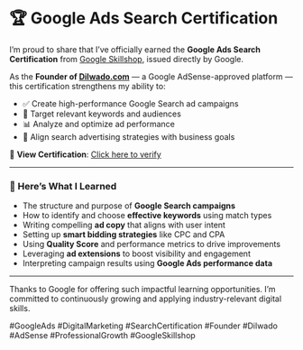 # 🏆 Google Ads Search Certification

I’m proud to share that I’ve officially earned the **Google Ads Search Certification** from [Google Skillshop](https://skillshop.withgoogle.com/), issued directly by Google.

As the **Founder of [Dilwado.com](https://dilwado.com)** — a Google AdSense-approved platform — this certification strengthens my ability to:

- ✅ Create high-performance Google Search ad campaigns  
- 🎯 Target relevant keywords and audiences  
- 📊 Analyze and optimize ad performance  
- 💼 Align search advertising strategies with business goals

🔗 **View Certification**: [Click here to verify](https://skillshop.credential.net/5eaaaef4-9754-4c6b-9cb5-f7204e2219e0#acc.8g5q7jED)

---

### 📘 Here’s What I Learned

- The structure and purpose of **Google Search campaigns**
- How to identify and choose **effective keywords** using match types
- Writing compelling **ad copy** that aligns with user intent
- Setting up **smart bidding strategies** like CPC and CPA
- Using **Quality Score** and performance metrics to drive improvements
- Leveraging **ad extensions** to boost visibility and engagement
- Interpreting campaign results using **Google Ads performance data**

---

Thanks to Google for offering such impactful learning opportunities. I’m committed to continuously growing and applying industry-relevant digital skills.

#GoogleAds #DigitalMarketing #SearchCertification #Founder #Dilwado #AdSense #ProfessionalGrowth #GoogleSkillshop
